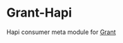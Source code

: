 
# Grant-Hapi

Hapi consumer meta module for [Grant][grant]


  [grant]: https://github.com/simov/grant
